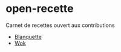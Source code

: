 # open-recette
Carnet de recettes ouvert aux contributions

* [Blanquette](https://github.com/Etienne-DUPUIS/open-recette/blob/main/blanquette.md)
* [Wok](https://github.com/Etienne-DUPUIS/open-recette/blob/main/Wok.md)
